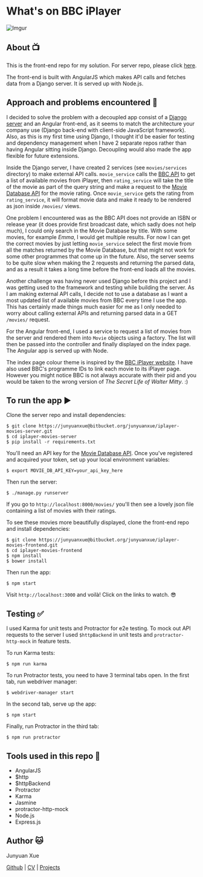 # What's on BBC iPlayer

![Imgur](http://i.imgur.com/4TWmGc6.png)

## About :tv:

This is the front-end repo for my solution. For server repo, please click [here](https://bitbucket.org/junyuanxue/iplayer-movies-server).

The front-end is built with AngularJS which makes API calls and fetches data from a Django server. It is served up with Node.js.

## Approach and problems encountered :thought_balloon:

I decided to solve the problem with a decoupled app consist of a [Django server](https://bitbucket.org/junyuanxue/iplayer-movies-server) and an Angular front-end, as it seems to match the architecture your company use (Django back-end with client-side JavaScript framework). Also, as this is my first time using Django, I thought it'd be easier for testing and dependency management when I have 2 separate repos rather than having Angular sitting inside Django. Decoupling would also made the app flexible for future extensions.

Inside the Django server, I have created 2 services (see `movies/services` directory) to make external API calls. `movie_service` calls the [BBC API](http://www.bbc.co.uk/tv/programmes/formats/films/player/episodes.json) to get a list of available movies from iPlayer, then `rating_service` will take the title of the movie as part of the query string and make a request to the [Movie Database API](https://www.themoviedb.org/documentation/api) for the movie rating. Once `movie_service` gets the rating from `rating_service`, it will format movie data and make it ready to be rendered as json inside `/movies/` views.

One problem I encountered was as the BBC API does not provide an ISBN or release year (it does provide first broadcast date, which sadly does not help much), I could only search in the Movie Database by title. With some movies, for example _Emma_, I would get multiple results. For now I can get the correct movies by just letting `movie_service` select the first movie from all the matches returned by the Movie Database, but that might not work for some other programmes that come up in the future. Also, the server seems to be quite slow when making the 2 requests and returning the parsed data, and as a result it takes a long time before the front-end loads all the movies.

Another challenge was having never used Django before this project and I was getting used to the framework and testing while building the server. As I am making external API calls, I decide not to use a database as I want a most updated list of available movies from BBC every time I use the app. This has certainly made things much easier for me as I only needed to worry about calling external APIs and returning parsed data in a GET `/movies/` request.

For the Angular front-end, I used a service to request a list of movies from the server and rendered them into `Movie` objects using a factory. The list will then be passed into the controller and finally displayed on the index page. The Angular app is served up with Node.

The index page colour theme is inspired by the [BBC iPlayer website](http://www.bbc.co.uk/iplayer/a-z/a). I have also used BBC's programme IDs to link each movie to its iPlayer page. However you might notice BBC is not always accurate with their pid and you would be taken to the wrong version of _The Secret Life of Walter Mitty_. :)

## To run the app :arrow_forward:

Clone the server repo and install dependencies:
```
$ git clone https://junyuanxue@bitbucket.org/junyuanxue/iplayer-movies-server.git
$ cd iplayer-movies-server
$ pip install -r requirements.txt
```
You'll need an API key for the [Movie Database API](https://www.themoviedb.org/documentation/api). Once you've registered and acquired your token, set up your local environment variables:
```
$ export MOVIE_DB_API_KEY=your_api_key_here
```
Then run the server:
```
$ ./manage.py runserver
```
If you go to `http://localhost:8000/movies/` you'll then see a lovely json file containing a list of movies with their ratings.

To see these movies more beautifully displayed, clone the front-end repo and install dependencies:
```
$ git clone https://junyuanxue@bitbucket.org/junyuanxue/iplayer-movies-frontend.git
$ cd iplayer-movies-frontend
$ npm install
$ bower install
```
Then run the app:
```
$ npm start
```
Visit `http://localhost:3000` and voilà! Click on the links to watch. :sunglasses:


## Testing :white_check_mark:

I used Karma for unit tests and Protractor for e2e testing. To mock out API requests to the server I used `$httpBackend` in unit tests and `protractor-http-mock` in feature tests.

To run Karma tests:
```
$ npm run karma
```
To run Protractor tests, you need to have 3 terminal tabs open. In the first tab, run webdriver manager:
```
$ webdriver-manager start
```
In the second tab, serve up the app:
```
$ npm start
```
Finally, run Protractor in the third tab:
```
$ npm run protractor
```

## Tools used in this repo :wrench:
* AngularJS
* $http
* $httpBackend
* Protractor
* Karma
* Jasmine
* protractor-http-mock
* Node.js
* Express.js



## Author :cat:
Junyuan Xue

[Github](https://github.com/junyuanxue)
| [CV](https://github.com/junyuanxue/cv)
| [Projects](https://github.com/junyuanxue/cv#projects)
